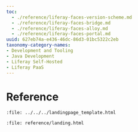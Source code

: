 ```yaml
---
toc:
  - ./reference/liferay-faces-version-scheme.md
  - ./reference/liferay-faces-bridge.md
  - ./reference/liferay-faces-alloy.md
  - ./reference/liferay-faces-portal.md
uuid: 627eb74a-e436-46dc-86d3-01bc5322c2eb
taxonomy-category-names:
- Development and Tooling
- Java Development
- Liferay Self-Hosted
- Liferay PaaS
---
```

# Reference

```{raw} html
:file: ../../../landingpage_template.html
```

```{raw} html
:file: reference/landing.html
```
